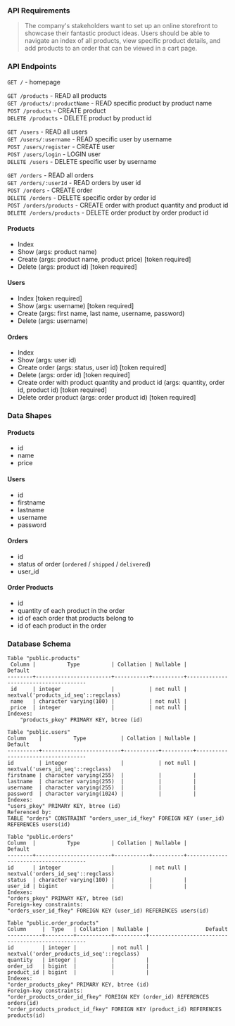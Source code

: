 ### API Requirements
> The company's stakeholders want to set up an online storefront to showcase their fantastic product ideas.
> Users should be able to navigate an index of all products, view specific product details, and add products to an order that can be viewed in a cart page.

### API Endpoints
`GET /` - homepage

`GET /products` - READ all products\
`GET /products/:productName` - READ specific product by product name\
`POST /products` - CREATE product\
`DELETE /products` - DELETE product by product id

`GET /users` - READ all users\
`GET /users/:username` - READ specific user by username\
`POST /users/register` - CREATE user\
`POST /users/login` - LOGIN user\
`DELETE /users` - DELETE specific user by username

`GET /orders` - READ all orders\
`GET /orders/:userId` - READ orders by user id\
`POST /orders` - CREATE order\
`DELETE /orders` - DELETE specific order by order id\
`POST /orders/products` - CREATE order with product quantity and product id\
`DELETE /orders/products` - DELETE order product by order product id

#### Products
- Index
- Show (args: product name)
- Create (args: product name, product price) [token required]
- Delete (args: product id) [token required]

#### Users
- Index [token required]
- Show (args: username) [token required]
- Create (args: first name, last name, username, password)
- Delete (args: username)

#### Orders
- Index
- Show (args: user id)
- Create order (args: status, user id) [token required]
- Delete (args: order id) [token required]
- Create order with product quantity and product id (args: quantity, order id, product id) [token required]
- Delete order product (args: order product id) [token required]

### Data Shapes
#### Products
-  id
- name
- price

#### Users
- id
- firstname
- lastname
- username
- password

#### Orders
- id
- status of order (`ordered` / `shipped` / `delivered`)
- user_id

#### Order Products
- id
- quantity of each product in the order
- id of each order that products belong to
- id of each product in the order

### Database Schema

```shell
Table "public.products"
 Column |          Type          | Collation | Nullable |               Default                
--------+------------------------+-----------+----------+--------------------------------------
 id     | integer                |           | not null | nextval('products_id_seq'::regclass)
 name   | character varying(100) |           | not null | 
 price  | integer                |           | not null | 
Indexes:
    "products_pkey" PRIMARY KEY, btree (id)
```

```shell
Table "public.users"
Column    |          Type           | Collation | Nullable |              Default              
----------+-------------------------+-----------+----------+-----------------------------------
id        | integer                 |           | not null | nextval('users_id_seq'::regclass)
firstname | character varying(255)  |           |          |
lastname  | character varying(255)  |           |          |
username  | character varying(255)  |           |          |
password  | character varying(1024) |           |          |
Indexes:
"users_pkey" PRIMARY KEY, btree (id)
Referenced by:
TABLE "orders" CONSTRAINT "orders_user_id_fkey" FOREIGN KEY (user_id) REFERENCES users(id)
```

```shell
Table "public.orders"
Column  |          Type          | Collation | Nullable |              Default               
--------+------------------------+-----------+----------+--------------------------------------
id      | integer                |           | not null | nextval('orders_id_seq'::regclass)
status  | character varying(100) |           |          |
user_id | bigint                 |           |          |
Indexes:
"orders_pkey" PRIMARY KEY, btree (id)
Foreign-key constraints:
"orders_user_id_fkey" FOREIGN KEY (user_id) REFERENCES users(id)
```

```shell
Table "public.order_products"
Column     |  Type   | Collation | Nullable |                  Default                   
-----------+---------+-----------+----------+--------------------------------------------------
id         | integer |           | not null | nextval('order_products_id_seq'::regclass)
quantity   | integer |           |          |
order_id   | bigint  |           |          |
product_id | bigint  |           |          |
Indexes:
"order_products_pkey" PRIMARY KEY, btree (id)
Foreign-key constraints:
"order_products_order_id_fkey" FOREIGN KEY (order_id) REFERENCES orders(id)
"order_products_product_id_fkey" FOREIGN KEY (product_id) REFERENCES products(id)
```

